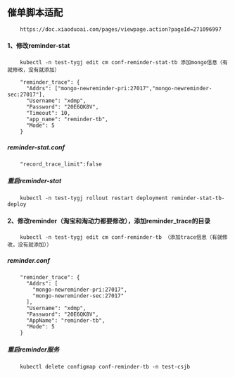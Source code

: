 ##      催单脚本适配
        https://doc.xiaoduoai.com/pages/viewpage.action?pageId=271096997
####   1、修改reminder-stat
        kubectl -n test-tygj edit cm conf-reminder-stat-tb 添加mongo信息（有就修改，没有就添加）
        
        "reminder_trace": {
          "Addrs": ["mongo-newreminder-pri:27017","mongo-newreminder-sec:27017"],
          "Username": "xdmp",
          "Password": "20E6QK8V",
          "Timeout": 10,
          "app_name": "reminder-tb",
          "Mode": 5
        }
#####   reminder-stat.conf        
        "record_trace_limit":false
#####   重启reminder-stat
        kubectl -n test-tygj rollout restart deployment reminder-stat-tb-deploy
####   2、修改reminder（淘宝和淘动力都要修改），添加reminder_trace的目录
        kubectl -n test-tygj edit cm conf-reminder-tb （添加trace信息（有就修改，没有就添加））
#####   reminder.conf
        "reminder_trace": {
          "Addrs": [
            "mongo-newreminder-pri:27017",
            "mongo-newreminder-sec:27017"
          ],
          "Username": "xdmp",
          "Password": "20E6QK8V",
          "AppName": "reminder-tb",
          "Mode": 5
        }
#####   重启reminder服务
        kubectl delete configmap conf-reminder-tb -n test-csjb